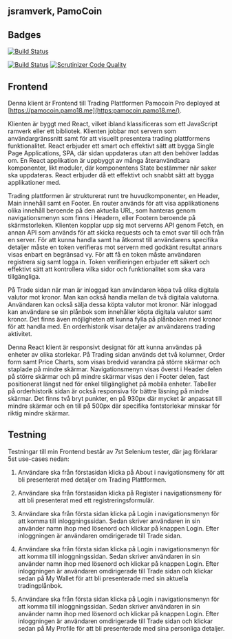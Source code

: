 ## jsramverk, PamoCoin

## Badges

[![Build Status](https://travis-ci.org/pamo18/pamocoin.pamo18.me.svg?branch=master)](https://travis-ci.org/pamo18/pamocoin.pamo18.me)



[![Build Status](https://scrutinizer-ci.com/g/pamo18/pamocoin.pamo18.me/badges/build.png?b=master)](https://scrutinizer-ci.com/g/pamo18/pamocoin.pamo18.me/build-status/master)
[![Scrutinizer Code Quality](https://scrutinizer-ci.com/g/pamo18/pamocoin.pamo18.me/badges/quality-score.png?b=master)](https://scrutinizer-ci.com/g/pamo18/pamocoin.pamo18.me/?branch=master)

## Frontend

Denna klient är Frontend till Trading Plattformen Pamocoin Pro deployed at [https://pamocoin.pamo18.me](https:pamocoin.pamo18.me/).

Klienten är byggt med React, vilket ibland klassificeras som ett JavaScript ramverk eller ett bibliotek.  Klienten jobbar mot servern som användargränssnitt samt för att visuellt presentera trading plattformens funktionalitet.  React erbjuder ett smart och effektivt sätt att bygga Single Page Applications, SPA, där sidan uppdateras utan att den behöver laddas om.  En React applikation är uppbyggt av många återanvändbara komponenter, likt moduler, där komponentens State bestämmer när saker ska uppdateras.  React erbjuder då ett effektivt och snabbt sätt att bygga applikationer med.

Trading plattformen är strukturerat runt tre huvudkomponenter, en Header, Main innehåll samt en Footer.  En router används för att visa applikationens olika innehåll beroende på den aktuella URL, som hanteras genom navigationsmenyn som finns i Headern, eller Footern beroende på skärmstorleken.  Klienten kopplar upp sig mot serverns API genom Fetch, en annan API som används för att skicka requests och ta emot svar till och från en server.  För att kunna handla samt ha åtkomst till användarens specifika detaljer måste en token verifieras mot servern med godkänt resultat annars visas enbart en begränsad vy.  För att få en token måste användaren registrera sig samt logga in.  Token verifieringen erbjuder ett säkert och effektivt sätt att kontrollera vilka sidor och funktionalitet som ska vara tillgängliga.

På Trade sidan när man är inloggad kan användaren köpa två olika digitala valutor mot kronor.  Man kan också handla mellan de två digitala valutorna.  Användaren kan också sälja dessa köpta valutor mot kronor.  När inloggad kan användare se sin plånbok som innehåller köpta digitala valutor samt kronor.  Det finns även möjligheten att kunna fylla på plånboken med kronor för att handla med.  En orderhistorik visar detaljer av användarens trading aktivitet.

Denna React klient är responsivt designat för att kunna användas på enheter av olika storlekar.  På Trading sidan används det två kolumner, Order form samt Price Charts, som visas bredvid varandra på större skärmar och staplade på mindre skärmar.  Navigationsmenyn visas överst i Header delen på större skärmar och på mindre skärmar visas den i Footer delen, fast positionerat längst ned för enkel tillgänglighet på mobila enheter.  Tabeller på orderhistorik sidan är också responsiva för bättre läsning på mindre skärmar.  Det finns två bryt punkter, en på 930px där mycket är anpassat till mindre skärmar och en till på 500px där specifika fontstorlekar minskar för riktig mindre skärmar.

## Testning

Testningar till min Frontend består av 7st Selenium tester, där jag förklarar 5st use-cases nedan:

1. Användare ska från förstasidan klicka på About i navigationsmeny för att bli presenterat med detaljer om Trading Plattformen.

2.	Användare ska från förstasidan klicka på Register i navigationsmeny för att bli presenterat med ett registreringsformulär.

3.	Användare ska från första sidan klicka på Login i navigationsmenyn för att komma till inloggningssidan.  Sedan skriver användaren in sin använder namn ihop med lösenord och klickar på knappen Login.  Efter inloggningen är användaren omdirigerade till Trade sidan.

4.	Användare ska från första sidan klicka på Login i navigationsmenyn för att komma till inloggningssidan.  Sedan skriver användaren in sin använder namn ihop med lösenord och klickar på knappen Login.  Efter inloggningen är användaren omdirigerade till Trade sidan och klickar sedan på My Wallet för att bli presenterade med sin aktuella tradingplånbok.

5.	Användare ska från första sidan klicka på Login i navigationsmenyn för att komma till inloggningssidan.  Sedan skriver användaren in sin använder namn ihop med lösenord och klickar på knappen Login.  Efter inloggningen är användaren omdirigerade till Trade sidan och klickar sedan på My Profile för att bli presenterade med sina personliga detaljer.
